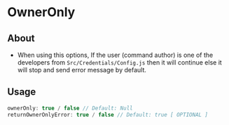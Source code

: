 # **OwnerOnly**
## **About**
* When using this options, If the user (command author) is one of the developers from `Src/Credentials/Config.js` then it will continue else it will stop and send error message by default.
## **Usage**
```js
ownerOnly: true / false // Default: Null
returnOwnerOnlyError: true / false // Default: true [ OPTIONAL ]
```
